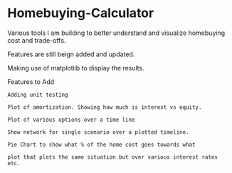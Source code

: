 # Homebuying-Calculator
Various tools I am building to better understand and visualize homebuying cost and trade-offs.

Features are still beign added and updated.

Making use of matplotlib to display the results.


Features to Add

    Adding unit testing
    
    Plot of amortization. Showing how much is interest vs equity.

    Plot of various options over a time line

    Show network for single scenario over a plotted timeline.

    Pie Chart to show what % of the home cost goes towards what

    plot that plots the same situation but over various interest rates etc.
